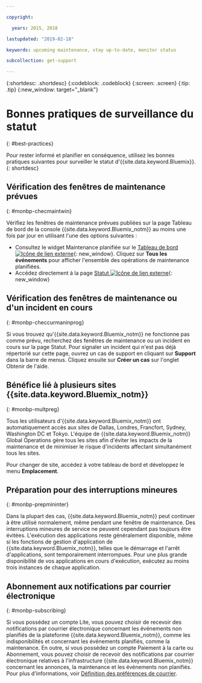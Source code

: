 ```yaml
---

copyright:

  years: 2015, 2018

lastupdated: "2019-02-18"

keywords: upcoming maintenance, stay up-to-date, monitor status

subcollection: get-support

---
```


{:shortdesc: .shortdesc}
{:codeblock: .codeblock}
{:screen: .screen}
{:tip: .tip}
{:new_window: target="_blank"}

# Bonnes pratiques de surveillance du statut
{: #best-practices}

Pour rester informé et planifier en conséquence, utilisez les bonnes pratiques suivantes pour surveiller le statut d'{{site.data.keyword.Bluemix}}.
{: shortdesc}

## Vérification des fenêtres de maintenance prévues
{: #monbp-checmaintwin}

Vérifiez les fenêtres de maintenance prévues publiées sur la page Tableau de bord de la console {{site.data.keyword.Bluemix_notm}} au moins une fois par jour en utilisant l'une des options suivantes :
* Consultez le widget Maintenance planifiée sur le [Tableau de bord ![Icône de lien externe](../icons/launch-glyph.svg "Icône de lien externe")](https://cloud.ibm.com){: new_window}. Cliquez sur **Tous les événements** pour afficher l'ensemble des opérations de maintenance planifiées.
* Accédez directement à la page [Statut ![Icône de lien externe](../icons/launch-glyph.svg "Icône de lien externe")](https://cloud.ibm.com/status?selected=maintenance){: new_window}

## Vérification des fenêtres de maintenance ou d'un incident en cours
{: #monbp-checcurmaninprog}

Si vous trouvez qu'{{site.data.keyword.Bluemix_notm}} ne fonctionne pas comme prévu, recherchez des fenêtres de maintenance ou un incident en cours sur la page Statut. Pour signaler un incident qui n'est pas déjà répertorié sur cette page, ouvrez un cas de support en cliquant sur **Support** dans la barre de menus. Cliquez ensuite sur **Créer un cas** sur l'onglet Obtenir de l'aide.

## Bénéfice lié à plusieurs sites {{site.data.keyword.Bluemix_notm}}
{: #monbp-multpreg}

Tous les utilisateurs d'{{site.data.keyword.Bluemix_notm}} ont automatiquement accès aux sites de Dallas, Londres, Francfort, Sydney, Washington DC et Tokyo. L'équipe de {{site.data.keyword.Bluemix_notm}} Global Operations gère tous les sites afin d'éviter les impacts de la maintenance et de minimiser le risque d'incidents affectant simultanément tous les sites.

Pour changer de site, accédez à votre tableau de bord et développez le menu **Emplacement**.

## Préparation pour des interruptions mineures
{: #monbp-prepmininter}

Dans la plupart des cas, {{site.data.keyword.Bluemix_notm}} peut continuer à être utilisé normalement, même pendant une fenêtre de maintenance. Des interruptions mineures de service ne peuvent cependant pas toujours être évitées. L'exécution des applications reste généralement disponible, même si les fonctions de gestion d'application de {{site.data.keyword.Bluemix_notm}}, telles que le démarrage et l'arrêt d'applications, sont temporairement interrompues. Pour une plus grande disponibilité de vos applications en cours d'exécution, exécutez au moins trois instances de chaque application.

## Abonnement aux notifications par courrier électronique
{: #monbp-subscribing}

Si vous possédez un compte Lite, vous pouvez choisir de recevoir des notifications par courrier électronique concernant les événements non planifiés de la plateforme {{site.data.keyword.Bluemix_notm}}, comme les indisponibilités et concernant les événements planifiés, comme la maintenance. En outre, si vous possédez un compte Paiement à la carte ou Abonnement, vous pouvez choisir de recevoir des notifications par courrier électronique relatives à l'infrastructure {{site.data.keyword.Bluemix_notm}} concernant les annonces, la maintenance et les événements non planifiés. Pour plus d'informations, voir [Définition des préférences de courrier](/docs/account?topic=account-account_setup#account_setup).



